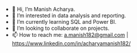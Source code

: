 - 👋 Hi, I’m Manish Acharya.
- 👀 I’m interested in data analysis and reporting. 
- 🌱 I’m currently learning SQL and Power BI.
- 💞️ I’m looking to collaborate on projects. 
- 📫 How to reach me: a.manish182@gmail.com | https://www.linkedin.com/in/acharyamanish182/

<!---
manish-182/manish-182 is a ✨ special ✨ repository because its `README.md` (this file) appears on your GitHub profile.
You can click the Preview link to take a look at your changes.
--->
